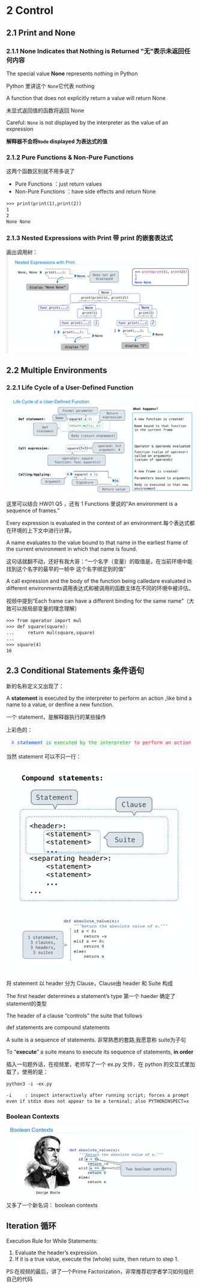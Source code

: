 # 2 Control

## 2.1 Print and None

### 2.1.1 None Indicates that Nothing is Returned "无"表示未返回任何内容

The special value **None** represents nothing in Python

Python 里讲这个 `None`它代表 nothing

A function that does not explicitly return a value will return None

未显式返回值的函数将返回 None

Careful: `None` is not displayed by the interpreter as the value of an expression

**解释器不会将`Node`  displayed 为表达式的值**

### 2.1.2 Pure Functions & Non-Pure Functions

这两个函数区别就不用多说了

- Pure Functions ：just return values
- Non-Pure Functions ：have side effects and return None

```
>>> print(print(1),print(2)) 
1
2
None None
```
### 2.1.3 Nested Expressions with Print 带 print 的嵌套表达式

画出调用树：
![](https://raw.githubusercontent.com/biepin7/CloudForImg/master/20220327004719.png)

## 2.2 Multiple Environments

### 2.2.1 Life Cycle of a User-Defined Function

![](https://raw.githubusercontent.com/biepin7/CloudForImg/master/20220327004926.png)

这里可以结合 HW01 Q5 ，还有 1 Functions 里说的“An environment is a sequence of frames.”

Every expression is evaluated in the context of an environment.每个表达式都在环境的上下文中进行计算。

A name evaluates to the value bound to that name in the earliest frame of the current environment in which that name is found.

这句话就翻不动，还好有我大哥：“一个名字（变量）的取值是，在当前环境中能找到这个名字的最早的一帧中 这个名字绑定到的值”

A call expression and the body of the function being calledare evaluated in different environments调用表达式和被调用的函数主体在不同的环境中被评估。

视频中提到“Each frame can have a different binding for the same name”（大致可以按局部变量的理念理解）

```
>>> from operator import mul
>>> def square(square):       
...     return mul(square,square)
... 
>>> square(4)
16

```

## 2.3 Conditional Statements 条件语句

新的名称定义又出现了：

A **statement** is executed by the interpreter to perform an action ,like bind a name to a value, or denfine a new function.

一个 statement，是解释器执行的某些操作

上彩色的：

![](https://raw.githubusercontent.com/biepin7/CloudForImg/master/20220328170220.png)

当然 statement 可以不只一行：

![](https://raw.githubusercontent.com/biepin7/CloudForImg/master/20220327202424.png)
![](https://raw.githubusercontent.com/biepin7/CloudForImg/master/20220327202906.png)

将 statement 以 header 分为 Clause，Clause由 header 和 Suite 构成

The first header determines a statement’s type 第一个 haeder 确定了statement的类型

The header of a clause “controls” the suite that follows

def statements are compound statements



A suite is a sequence of statements. 非常熟悉的套路,我愿意称 suite为子句

To “**execute**” a suite means to execute its sequence of statements, **in order**

插入一句题外话，在视频里，老师写了一个 ex.py 文件，在 python 的交互式里加载了，使用的是：

```
python3 -i -ex.py
```

```
-i     : inspect interactively after running script; forces a prompt even if stdin does not appear to be a terminal; also PYTHONINSPECT=x
```

### Boolean Contexts

![](https://raw.githubusercontent.com/biepin7/CloudForImg/master/20220328171533.png)

又多了一个新名词： boolean contexts

## Iteration 循环

Execution Rule for While Statements:

1. Evaluate the header’s expression.
2. If it is a true value, execute the (whole) suite, then return to step 1.



PS:在视频的最后，讲了一个Prime Factorization，非常推荐初学者学习如何组织自己的代码
